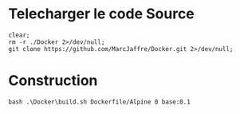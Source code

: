 # Telecharger le code Source 
```
clear;
rm -r ./Docker 2>/dev/null;
git clone https://github.com/MarcJaffre/Docker.git 2>/dev/null;
```

# Construction
```
bash .\Docker\build.sh Dockerfile/Alpine 0 base:0.1
```
